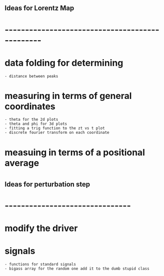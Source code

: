## Ideas for Lorentz Map
# -----------------------------------------------
# data folding for determining 
    - distance between peaks
# measuring in terms of general coordinates
    - theta for the 2d plots
    - theta and phi for 3d plots
    - fitting a trig function to the zt vs t plot
    - discrete fourier transform on each coordinate
# measuing in terms of a positional average
# 




## Ideas for perturbation step
# -------------------------------
# modify the driver
# signals
    - functions for standard signals 
    - bigass array for the random one add it to the dumb stupid class
# 